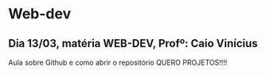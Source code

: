 # Web-dev
## Dia 13/03, matéria WEB-DEV, Profº: Caio Vinícius 
Aula sobre Github e como abrir o repositório
QUERO PROJETOS!!!!
